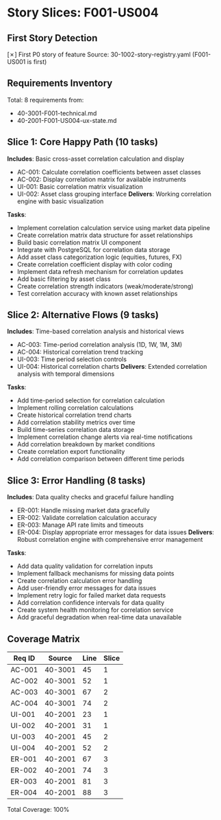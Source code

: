 # Story Slices: F001-US004

## First Story Detection
[✗] First P0 story of feature
Source: 30-1002-story-registry.yaml (F001-US001 is first)

## Requirements Inventory
Total: 8 requirements from:
- 40-3001-F001-technical.md
- 40-2001-F001-US004-ux-state.md

## Slice 1: Core Happy Path (10 tasks)
**Includes**: Basic cross-asset correlation calculation and display
- AC-001: Calculate correlation coefficients between asset classes
- AC-002: Display correlation matrix for available instruments
- UI-001: Basic correlation matrix visualization
- UI-002: Asset class grouping interface
**Delivers**: Working correlation engine with basic visualization

**Tasks**:
- Implement correlation calculation service using market data pipeline
- Create correlation matrix data structure for asset relationships
- Build basic correlation matrix UI component
- Integrate with PostgreSQL for correlation data storage
- Add asset class categorization logic (equities, futures, FX)
- Create correlation coefficient display with color coding
- Implement data refresh mechanism for correlation updates
- Add basic filtering by asset class
- Create correlation strength indicators (weak/moderate/strong)
- Test correlation accuracy with known asset relationships

## Slice 2: Alternative Flows (9 tasks)
**Includes**: Time-based correlation analysis and historical views
- AC-003: Time-period correlation analysis (1D, 1W, 1M, 3M)
- AC-004: Historical correlation trend tracking
- UI-003: Time period selection controls
- UI-004: Historical correlation charts
**Delivers**: Extended correlation analysis with temporal dimensions

**Tasks**:
- Add time-period selection for correlation calculation
- Implement rolling correlation calculations
- Create historical correlation trend charts
- Add correlation stability metrics over time
- Build time-series correlation data storage
- Implement correlation change alerts via real-time notifications
- Add correlation breakdown by market conditions
- Create correlation export functionality
- Add correlation comparison between different time periods

## Slice 3: Error Handling (8 tasks)
**Includes**: Data quality checks and graceful failure handling
- ER-001: Handle missing market data gracefully
- ER-002: Validate correlation calculation accuracy
- ER-003: Manage API rate limits and timeouts
- ER-004: Display appropriate error messages for data issues
**Delivers**: Robust correlation engine with comprehensive error management

**Tasks**:
- Add data quality validation for correlation inputs
- Implement fallback mechanisms for missing data points
- Create correlation calculation error handling
- Add user-friendly error messages for data issues
- Implement retry logic for failed market data requests
- Add correlation confidence intervals for data quality
- Create system health monitoring for correlation service
- Add graceful degradation when real-time data unavailable

## Coverage Matrix
| Req ID | Source | Line | Slice |
|--------|--------|------|-------|
| AC-001 | 40-3001 | 45 | 1 |
| AC-002 | 40-3001 | 52 | 1 |
| AC-003 | 40-3001 | 67 | 2 |
| AC-004 | 40-3001 | 74 | 2 |
| UI-001 | 40-2001 | 23 | 1 |
| UI-002 | 40-2001 | 31 | 1 |
| UI-003 | 40-2001 | 45 | 2 |
| UI-004 | 40-2001 | 52 | 2 |
| ER-001 | 40-2001 | 67 | 3 |
| ER-002 | 40-2001 | 74 | 3 |
| ER-003 | 40-2001 | 81 | 3 |
| ER-004 | 40-2001 | 88 | 3 |

Total Coverage: 100%